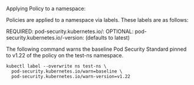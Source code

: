 Applying Policy to a namespace:

Policies are applied to a namespace via labels. These labels are as follows:

REQUIRED: pod-security.kubernetes.io/<MODE>: <LEVEL>
OPTIONAL: pod-security.kubernetes.io/<MODE>-version: <VERSION> (defaults to latest)
  
The following command warns the baseline Pod Security Standard pinned to v1.22 of the policy on the test-ns namespace.

```
kubectl label --overwrite ns test-ns \
  pod-security.kubernetes.io/warn=baseline \
  pod-security.kubernetes.io/warn-version=v1.22
```
